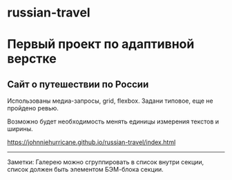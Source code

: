 # russian-travel
# Первый проект по адаптивной верстке

## Сайт о путешествии по России

Использованы медиа-запросы, grid, flexbox. 
Задани типовое, еще не пройдено ревью. 

Возможно будет необходимость менять единицы измерения текстов и ширины. 

https://johnniehurricane.github.io/russian-travel/index.html

___

Заметки: Галерею можно сгруппировать в список внутри секции, список должен быть элементом БЭМ-блока секции.
